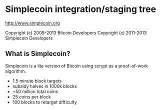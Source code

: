Simplecoin integration/staging tree
================================

http://www.simplecoin.org

Copyright (c) 2009-2013 Bitcoin Developers
Copyright (c) 2011-2013 Simplecoin Developers

What is Simplecoin?
----------------

Simplecoin is a lite version of Bitcoin using scrypt as a proof-of-work algorithm.
 - 1.5 minute block targets
 - subsidy halves in 1000k blocks
 - ~50 million total coins
 - 25 coins per block
 - 100 blocks to retarget difficulty

